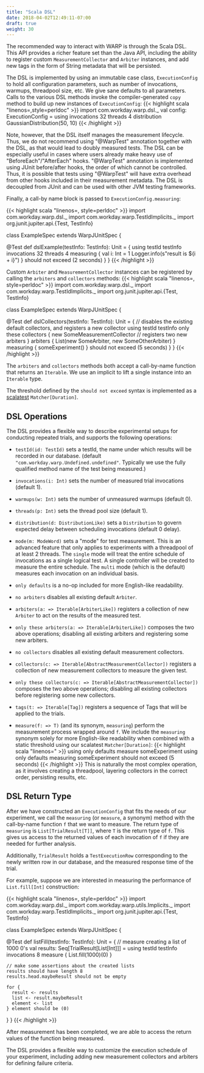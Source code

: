 ```yaml
---
title: "Scala DSL"
date: 2018-04-02T12:49:11-07:00
draft: true
weight: 30
---
```


The recommended way to interact with WARP is through the Scala DSL. 
This API provides a richer feature set than the Java API, including the ability
to register custom `MeasurementCollector` and `Arbiter` instances, and add 
new tags in the form of String metadata that will be persisted.

The DSL is implemented by using an immutable case class, `ExecutionConfig` to hold
all configuration parameters, such as number of invocations, warmups, threadpool size, etc.
We give sane defaults to all parameters.
Calls to the various DSL methods invoke the compiler-generated `copy` method to build up
new instances of `ExecutionConfig`:
{{< highlight scala "linenos=,style=perldoc" >}}
import com.workday.warp.dsl._
val config: ExecutionConfig = using invocations 32 threads 4 distribution GaussianDistribution(50, 10)
{{< /highlight >}}

Note, however, that the DSL itself manages the measurement lifecycle. Thus, we do not recommend using "@WarpTest" annotation
together with the DSL, as that would lead to doubly measured tests. The DSL can be especially useful in cases where users
already make heavy use of "BeforeEach"/"AfterEach" hooks. "@WarpTest" annotation is implemented using JUnit before/after hooks, the order
of which cannot be controlled. Thus, it is possible that tests using "@WarpTest" will have extra overhead from other hooks included in their
measurement metadata. The DSL is decoupled from JUnit and can be used with other JVM testing frameworks.

Finally, a call-by name block is passed to `ExecutionConfig.measuring`:

{{< highlight scala "linenos=, style=perldoc" >}}
import com.workday.warp.dsl._
import com.workday.warp.TestIdImplicits._
import org.junit.jupiter.api.{Test, TestInfo}

class ExampleSpec extends WarpJUnitSpec  {

  @Test
  def dslExample(testInfo: TestInfo): Unit = {
    using testId testInfo invocations 32 threads 4 measuring {
      val i: Int = 1
      Logger.info(s"result is ${i + i}")
    } should not exceed (2 seconds)
  }
}
{{< /highlight >}}

Custom `Arbiter` and `MeasurementCollector` instances can be registered by calling the `arbiters` and `collectors` methods:
{{< highlight scala "linenos=, style=perldoc" >}}
import com.workday.warp.dsl._
import com.workday.warp.TestIdImplicits._
import org.junit.jupiter.api.{Test, TestInfo}

class ExampleSpec extends WarpJUnitSpec {

  @Test
  def dslCollectors(testInfo: TestInfo): Unit = {
    // disables the existing default collectors, and registers a new collector
    using testId testInfo only these collectors {
      new SomeMeasurementCollector
    // registers two new arbiters
    } arbiters {
      List(new SomeArbiter, new SomeOtherArbiter)
    } measuring {
      someExperiment()
    } should not exceed (5 seconds)
  }
}
{{< /highlight >}}

The `arbiters` and `collectors` methods both accept a call-by-name function that returns an `Iterable`. We use an implicit
to lift a single instance into an `Iterable` type.

The threshold defined by the `should not exceed` syntax is implemented as a [scalatest](http://www.scalatest.org/user_guide/using_matchers) `Matcher[Duration]`.

## DSL Operations
The DSL provides a flexible way to describe experimental setups for conducting repeated trials, and supports the following operations:

* `testId(id: TestId)` sets a testId, the name under which results will be recorded in our database. (default `"com.workday.warp.Undefined.undefined"`. Typically we use the fully qualified method name of the test being measured.)

* `invocations(i: Int)` sets the number of measured trial invocations (default 1).
* `warmups(w: Int)` sets the number of unmeasured warmups (default 0).
* `threads(p: Int)` sets the thread pool size (default 1).

* `distribution(d: DistributionLike)` sets a `Distribution` to govern expected delay between scheduling invocations (default 0 delay).
* `mode(m: ModeWord)` sets a "mode" for test measurement. This is an advanced feature that only applies to experiments with a threadpool of at least 2 threads. The `single` mode will treat the entire schedule of invocations as a single logical test. A single controller will be created to measure the entire schedule. The `multi` mode (which is the default) measures each invocation on an individual basis.
* `only defaults` is a no-op included for more English-like readability.
* `no arbiters` disables all existing default `Arbiter`.
* `arbiters(a: => Iterable[ArbiterLike])` registers a collection of new `Arbiter` to act on the results of the measured test.
* `only these arbiters(a: => Iterable[ArbiterLike])` composes the two above operations; disabling all existing arbiters and 
  registering some new arbiters.
* `no collectors` disables all existing default measurement collectors.
* `collectors(c: => Iterable[AbstractMeasurementCollector])` registers a collection of new measurement collectors to measure the given test.
* `only these collectors(c: => Iterable[AbstractMeasurementCollector])` composes the two above operations; disabling all existing
  collectors before registering some new collectors.
* `tags(t: => Iterable[Tag])` registers a sequence of Tags that will be applied to the trials.
* `measure(f: => T)` (and its synonym, `measuring`) perform the measurement process wrapped around `f`. 
  We include the `measuring` synonym solely for more English-like readability when combined with
  a static threshold using our scalatest `Matcher[Duration]`:
{{< highlight scala "linenos=" >}}
using only defaults measure someExperiment
using only defaults measuring someExperiment should not exceed (5 seconds)
{{< /highlight >}}
  This is naturally the most complex operation, as it involves creating a threadpool, layering collectors
  in the correct order, persisting results, etc.
  

## DSL Return Type

After we have constructed an `ExecutionConfig` that fits the needs of our experiment, we call the `measuring`
(or `measure`, a synonym) method
with the call-by-name function `f` that we want to measure. The return type of `measuring` is `List[TrialResult[T]]`, where `T`
is the return type of `f`. This gives us access to the returned values of each invocation of `f` if they are needed for further
analysis.

Additionally, `TrialResult` holds a `TestExecutionRow` corresponding to the newly written row in our database, and 
the measured response time of the trial.

For example, suppose we are interested in measuring the performance of `List.fill[Int]` construction:

{{< highlight scala "linenos=, style=perldoc" >}}
import com.workday.warp.dsl._
import com.workday.warp.utils.Implicits._
import com.workday.warp.TestIdImplicits._
import org.junit.jupiter.api.{Test, TestInfo}

class ExampleSpec extends WarpJUnitSpec {

  @Test
  def listFill(testInfo: TestInfo): Unit = {
    // measure creating a list of 1000 0's
    val results: Seq[TrialResult[List[Int]]] = using testId testInfo invocations 8 measure { List.fill(1000)(0) }

    // make some assertions about the created lists
    results should have length 8
    results.head.maybeResult should not be empty

    for {
      result <- results
      list <- result.maybeResult
      element <- list
    } element should be (0)
  }
}
{{< /highlight >}}

After measurement has been completed, we are able to access the return values of the function being measured.

The DSL provides a flexible way to customize the execution schedule of your experiment, including adding new
measurement collectors and arbiters for defining failure criteria.
